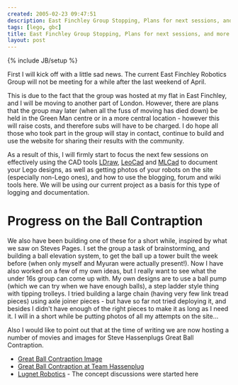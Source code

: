 ```yaml
---
created: 2005-02-23 09:47:51
description: East Finchley Group Stopping, Plans for next sessions, and more on Ball Contraption
tags: [lego, gbc]
title: East Finchley Group Stopping, Plans for next sessions, and more on Ball Contraption
layout: post
---
```

{% include JB/setup %}

First I will kick off with a little sad news. The current East Finchley Robotics Group will not be meeting for a while after the last weekend of April.

This is due to the fact that the group was hosted at my flat in East Finchley, and I will be moving to another part of London. However, there are plans that the group may later (when all the fuss of moving has died down) be held in the Green Man centre or in a more central location - however this will raise costs, and therefore subs will have to be charged. I do hope all those who took part in the group will stay in contact, continue to build and use the website for sharing their results with the community.

As a result of this, I will firmly start to focus the next few sessions on effectively using the CAD tools
[LDraw](/wiki/ldraw_system), [LeoCad](/wiki/leocad) and [MLCad](/wiki/mlcad) to document your Lego designs, as well as getting photos of your robots on the site (especially non-Lego ones), and how to use the blogging, forum and wiki tools here. We will be using our current project as a basis for this type of logging and documentation.

# Progress on the Ball Contraption

We also have been building one of these for a short while, inspired by what we saw on Steves Pages. I set the group a task of brainstorming, and building a ball elevation system, to get the ball up a tower built the week before (when only myself and Myuran were actually present!). Now I have also worked on a few of my own ideas, but I really want to see what the under 16s group can come up with. My own designs are to use a ball pump (which we can try when we have enough balls), a step ladder style thing with tipping trolleys. I tried building a large chain (having very few link tread pieces) using axle joiner pieces - but have so far not tried deploying it, and besides I didn't have enough of the right pieces to make it as long as I need it. I will in a short while be putting photos of all my attempts on the site...

Also I would like to point out that at the time of writing we are now hosting a number of movies and images for Steve Hassenplugs Great Ball Contraption.

* [Great Ball Contraption Image](/assets/great_ball_contraption/00GBC4_Whole.jpg)
* [Great Ball Contraption at Team Hassenplug](http://www.teamhassenplug.org/GBC/)
* [Lugnet Robotics](http://news.lugnet.com/robotics/) - The concept discussions were started here

